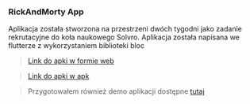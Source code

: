 
### RickAndMorty App


Aplikacja została stworzona na przestrzeni dwóch tygodni jako zadanie rekrutacyjne do koła naukowego Solvro.
Aplikacja została napisana we flutterze z wykorzystaniem biblioteki bloc


>[Link do apki w formie web](https://rick-and-morty-app-9a967.web.app/#/)

>[Link do apki w apk](https://shorturl.at/eilK6)  

>Przygotowałem również demo aplikacji dostępne [tutaj](https://youtu.be/G7WLc7Ge1yI)
